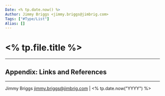 ```yaml
---
Date: <% tp.date.now() %>
Author: Jimmy Briggs <jimmy.briggs@jimbrig.com>
Tags: ["#Type/List"]
Alias: []
---
```


# <% tp.file.title %>

***

## Appendix: Links and References

***

Jimmy Briggs <jimmy.briggs@jimbrig.com> | <% tp.date.now("YYYY") %>